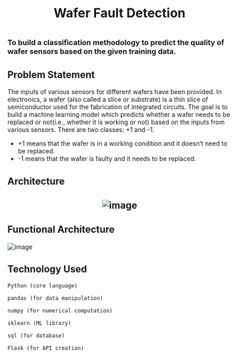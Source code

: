 
<h1 align="center">Wafer Fault Detection <h1>
 
### To build a classification methodology to predict the quality of wafer sensors based on the given training data.
 
 ## Problem Statement

The inputs of various sensors for different wafers have been provided. In electronics, a wafer (also called a slice or substrate) is a thin slice of      semiconductor used for the fabrication of integrated circuits. The goal is to build a machine learning model which predicts whether a wafer needs to be replaced or not(i.e., whether it is working or not) based on the inputs from various sensors. There are two classes: +1 and -1.
* 	+1 means that the wafer is in a working condition and it doesn’t need to be replaced.
* 	-1 means that the wafer is faulty and it needs to be replaced. 

  
 ## Architecture

 
 <h2 align="center">
  
![image](https://user-images.githubusercontent.com/85347886/137638160-1e2932af-e0ee-4dec-a00f-8552b06a96d0.png)

 </h2>
 

##	Functional Architecture
![image](https://user-images.githubusercontent.com/85347886/137639174-37f387fb-6597-473b-877c-9261ff9522b6.png)

 
 
## Technology Used
 
 ```
Python (core language)
```
```
pandas (for data manipulation)
```
```
numpy (for numerical computation)
```
```
sklearn (ML library)
```
``` 
sql (for database)
```
```
Flask (for API creation)
```

<!-- ![image](https://user-images.githubusercontent.com/85347886/137639175-fa684945-a0ba-47a8-8043-d318ad7d62cb.png) -->

  
